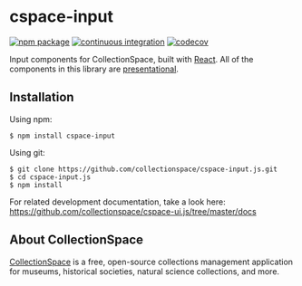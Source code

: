 # cspace-input


[![npm package](https://img.shields.io/npm/v/cspace-input.svg)](https://www.npmjs.com/package/cspace-input)
[![continuous integration](https://github.com/collectionspace/cspace-input.js/actions/workflows/ci-js.yml/badge.svg?branch=master&event=push)](https://github.com/collectionspace/cspace-input.js/actions/workflows/ci-js.yml)
[![codecov](https://codecov.io/gh/collectionspace/cspace-input.js/branch/master/graph/badge.svg?token=RDMSJJDFGB)](https://app.codecov.io/gh/collectionspace/cspace-input.js)

Input components for CollectionSpace, built with [React](https://facebook.github.io/react/). All of the components in this library are [presentational](https://medium.com/@dan_abramov/smart-and-dumb-components-7ca2f9a7c7d0).

## Installation

Using npm:

```
$ npm install cspace-input
```

Using git:

```
$ git clone https://github.com/collectionspace/cspace-input.js.git
$ cd cspace-input.js
$ npm install
```

For related development documentation, take a look here: https://github.com/collectionspace/cspace-ui.js/tree/master/docs

## About CollectionSpace

[CollectionSpace](http://www.collectionspace.org/) is a free, open-source collections management application for museums, historical societies, natural science collections, and more.
